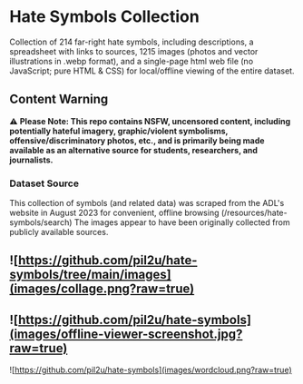 # Hate Symbols Collection
Collection of 214 far-right hate symbols, including descriptions, a spreadsheet with links to sources, 1215 images (photos and vector illustrations in .webp format), and a single-page html web file (no JavaScript; pure HTML & CSS) for local/offline viewing of the entire dataset.

## Content Warning
:warning: **Please Note: This repo contains NSFW, uncensored content, including potentially hateful imagery, graphic/violent symbolisms, offensive/discriminatory photos, etc., and is primarily being made available as an alternative source for students, researchers, and journalists.**

### Dataset Source
This collection of symbols (and related data) was scraped from the ADL's website in August 2023 for convenient, offline browsing (/resources/hate-symbols/search)
The images appear to have been originally collected from publicly available sources.

![https://github.com/pil2u/hate-symbols/tree/main/images](images/collage.png?raw=true)
---
![https://github.com/pil2u/hate-symbols](images/offline-viewer-screenshot.jpg?raw=true)
---
![https://github.com/pil2u/hate-symbols](images/wordcloud.png?raw=true)
